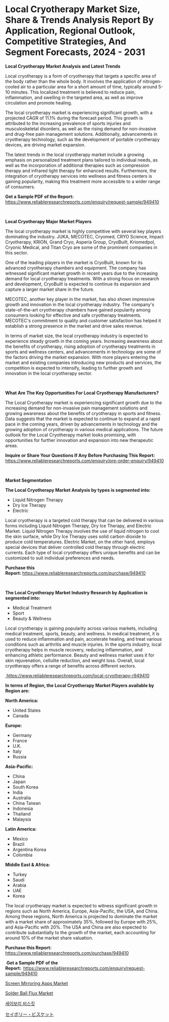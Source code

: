<p><h1>Local Cryotherapy Market Size, Share & Trends Analysis Report By Application, Regional Outlook, Competitive Strategies, And Segment Forecasts, 2024 - 2031</h1></p><p><strong>Local Cryotherapy Market Analysis and Latest Trends</strong></p>
<p><p>Local cryotherapy is a form of cryotherapy that targets a specific area of the body rather than the whole body. It involves the application of nitrogen-cooled air to a particular area for a short amount of time, typically around 5-10 minutes. This localized treatment is believed to reduce pain, inflammation, and swelling in the targeted area, as well as improve circulation and promote healing.</p><p>The local cryotherapy market is experiencing significant growth, with a projected CAGR of 11.1% during the forecast period. This growth is attributed to the increasing prevalence of sports injuries and musculoskeletal disorders, as well as the rising demand for non-invasive and drug-free pain management solutions. Additionally, advancements in cryotherapy technology, such as the development of portable cryotherapy devices, are driving market expansion.</p><p>The latest trends in the local cryotherapy market include a growing emphasis on personalized treatment plans tailored to individual needs, as well as the incorporation of additional therapies such as compression therapy and infrared light therapy for enhanced results. Furthermore, the integration of cryotherapy services into wellness and fitness centers is gaining popularity, making this treatment more accessible to a wider range of consumers.</p></p>
<p><strong>Get a Sample PDF of the Report:&nbsp;</strong> <a href="https://www.reliableresearchreports.com/enquiry/request-sample/949410">https://www.reliableresearchreports.com/enquiry/request-sample/949410</a></p>
<p>&nbsp;</p>
<p><strong>Local Cryotherapy Major Market Players</strong></p>
<p><p>The local cryotherapy market is highly competitive with several key players dominating the industry. JUKA, MECOTEC, Cryomed, CRYO Science, Impact Cryotherapy, KRION, Grand Cryo, Asperia Group, CryoBuilt, Kriomedpol, Cryonic Medical, and Titan Cryo are some of the prominent companies in this sector. </p><p>One of the leading players in the market is CryoBuilt, known for its advanced cryotherapy chambers and equipment. The company has witnessed significant market growth in recent years due to the increasing demand for local cryotherapy treatments. With a strong focus on research and development, CryoBuilt is expected to continue its expansion and capture a larger market share in the future. </p><p>MECOTEC, another key player in the market, has also shown impressive growth and innovation in the local cryotherapy industry. The company's state-of-the-art cryotherapy chambers have gained popularity among consumers looking for effective and safe cryotherapy treatments. MECOTEC's commitment to quality and customer satisfaction has helped it establish a strong presence in the market and drive sales revenue.</p><p>In terms of market size, the local cryotherapy industry is expected to experience steady growth in the coming years. Increasing awareness about the benefits of cryotherapy, rising adoption of cryotherapy treatments in sports and wellness centers, and advancements in technology are some of the factors driving the market expansion. With more players entering the market and existing companies introducing new products and services, the competition is expected to intensify, leading to further growth and innovation in the local cryotherapy sector.</p></p>
<p>&nbsp;</p>
<p><strong>What Are The Key Opportunities For Local Cryotherapy Manufacturers?</strong></p>
<p><p>The Local Cryotherapy market is experiencing significant growth due to the increasing demand for non-invasive pain management solutions and growing awareness about the benefits of cryotherapy in sports and fitness. Data suggests that the market is expected to continue to expand at a rapid pace in the coming years, driven by advancements in technology and the growing adoption of cryotherapy in various medical applications. The future outlook for the Local Cryotherapy market looks promising, with opportunities for further innovation and expansion into new therapeutic areas.</p></p>
<p><strong>Inquire or Share Your Questions If Any Before Purchasing This Report:</strong> <a href="https://www.reliableresearchreports.com/enquiry/pre-order-enquiry/949410">https://www.reliableresearchreports.com/enquiry/pre-order-enquiry/949410</a></p>
<p>&nbsp;</p>
<p><strong>Market Segmentation</strong></p>
<p><strong>The Local Cryotherapy Market Analysis by types is segmented into:</strong></p>
<p><ul><li>Liquid Nitrogen Therapy</li><li>Dry Ice Therapy</li><li>Electric</li></ul></p>
<p><p>Local cryotherapy is a targeted cold therapy that can be delivered in various forms including Liquid Nitrogen Therapy, Dry Ice Therapy, and Electric Market. Liquid Nitrogen Therapy involves the use of liquid nitrogen to cool the skin surface, while Dry Ice Therapy uses solid carbon dioxide to produce cold temperatures. Electric Market, on the other hand, employs special devices that deliver controlled cold therapy through electric currents. Each type of local cryotherapy offers unique benefits and can be customized to suit individual preferences and needs.</p></p>
<p><strong>Purchase this Report:&nbsp;</strong><a href="https://www.reliableresearchreports.com/purchase/949410">https://www.reliableresearchreports.com/purchase/949410</a></p>
<p>&nbsp;</p>
<p><strong>The Local Cryotherapy Market Industry Research by Application is segmented into:</strong></p>
<p><ul><li>Medical Treatment</li><li>Sport</li><li>Beauty & Wellness</li></ul></p>
<p><p>Local cryotherapy is gaining popularity across various markets, including medical treatment, sports, beauty, and wellness. In medical treatment, it is used to reduce inflammation and pain, accelerate healing, and treat various conditions such as arthritis and muscle injuries. In the sports industry, local cryotherapy helps in muscle recovery, reducing inflammation, and enhancing athletic performance. Beauty and wellness market uses it for skin rejuvenation, cellulite reduction, and weight loss. Overall, local cryotherapy offers a range of benefits across different sectors.</p></p>
<p><a href="https://www.reliableresearchreports.com/local-cryotherapy-r949410">&nbsp;https://www.reliableresearchreports.com/local-cryotherapy-r949410</a></p>
<p><strong>In terms of Region, the Local Cryotherapy Market Players available by Region are:</strong></p>
<p>
    <p> <strong> North America: </strong>
        <ul>
            <li>United States</li>
            <li>Canada</li>
        </ul>
        </p> 
    <p> <strong> Europe: </strong>
        <ul>
            <li>Germany</li>
            <li>France</li>
            <li>U.K.</li>
            <li>Italy</li>
            <li>Russia</li>
        </ul>
        </p> 
    <p> <strong> Asia-Pacific: </strong>
        <ul>
            <li>China</li>
            <li>Japan</li>
            <li>South Korea</li>
            <li>India</li>
            <li>Australia</li>
            <li>China Taiwan</li>
            <li>Indonesia</li>
            <li>Thailand</li>
            <li>Malaysia</li>
        </ul>
        </p> 
    <p> <strong> Latin America: </strong>
        <ul>
            <li>Mexico</li>
            <li>Brazil</li>
            <li>Argentina Korea</li>
            <li>Colombia</li>
        </ul>
        </p> 
    <p> <strong> Middle East & Africa: </strong>
        <ul>
            <li>Turkey</li>
            <li>Saudi</li>
            <li>Arabia</li>
            <li>UAE</li>
            <li>Korea</li>
        </ul>
    </p>
    </p>
<p><p>The local cryotherapy market is expected to witness significant growth in regions such as North America, Europe, Asia-Pacific, the USA, and China. Among these regions, North America is projected to dominate the market with a market share of approximately 35%, followed by Europe with 25%, and Asia-Pacific with 20%. The USA and China are also expected to contribute substantially to the growth of the market, each accounting for around 10% of the market share valuation.</p></p>
<p><strong>Purchase this Report: </strong><a href="https://www.reliableresearchreports.com/purchase/949410">https://www.reliableresearchreports.com/purchase/949410</a></p>
<p>&nbsp;<strong>Get a Sample PDF of the Report:&nbsp;&nbsp;</strong><a href="https://www.reliableresearchreports.com/enquiry/request-sample/949410">https://www.reliableresearchreports.com/enquiry/request-sample/949410</a></p>
<p><strong></strong></p>
<p><p><a href="https://github.com/RichRobinson5/Market-Research-Report-List-5/blob/main/screen-mirroring-apps-market.md">Screen Mirroring Apps Market</a></p><p><a href="https://issuu.com/reportprime-2/docs/solder-ball-flux-market-size-2030.pptx">Solder Ball Flux Market</a></p><p><a href="https://github.com/sougarounis/Market-Research-Report-List-3/blob/main/492042453022.md">세이보리 비스킷</a></p><p><a href="https://github.com/oqoeusbvpadwjs08/Market-Research-Report-List-2/blob/main/129878953027.md">セイボリー・ビスケット</a></p></p>